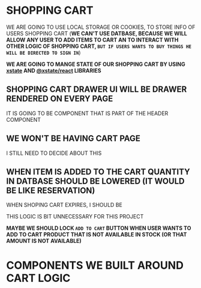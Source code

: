 # SHOPPING CART

WE ARE GOING TO USE LOCAL STORAGE OR COOKIES, TO STORE INFO OF USERS SHOPPING CART (**WE CAN'T USE DATBASE, BECAUSE WE WILL ALLOW ANY USER TO ADD ITEMS TO CART AN TO INTERACT WITH OTHER LOGIC OF SHOPPING CART, `BUT IF USERS WANTS TO BUY THINGS HE WILL BE DIRECTED TO SIGN IN`**)

**WE ARE GOING TO MANGE STATE OF OUR SHOPPING CART BY USING [xstate](https://www.npmjs.com/package/xstate) AND [@xstate/react](https://www.npmjs.com/package/@xstate/react) LIBRARIES**

## SHOPPING CART DRAWER UI WILL BE DRAWER RENDERED ON EVERY PAGE

IT IS GOING TO BE COMPONENT THAT IS PART OF THE HEADER COMPONENT

## WE WON'T BE HAVING CART PAGE

I STILL NEED TO DECIDE ABOUT THIS

## WHEN ITEM IS ADDED TO THE CART QUANTITY IN DATBASE SHOULD BE LOWERED (IT WOULD BE LIKE RESERVATION)

WHEN SHOPING CART EXPIRES, I SHOULD BE 

THIS LOGIC IS BIT UNNECESSARY FOR THIS PROJECT

**MAYBE WE SHOULD LOCK `ADD TO CART` BUTTON WHEN USER WANTS TO ADD TO CART PRODUCT THAT IS NOT AVAILABLE IN STOCK (OR THAT AMOUNT IS NOT AVAILABLE)**

# COMPONENTS WE BUILT AROUND CART LOGIC


